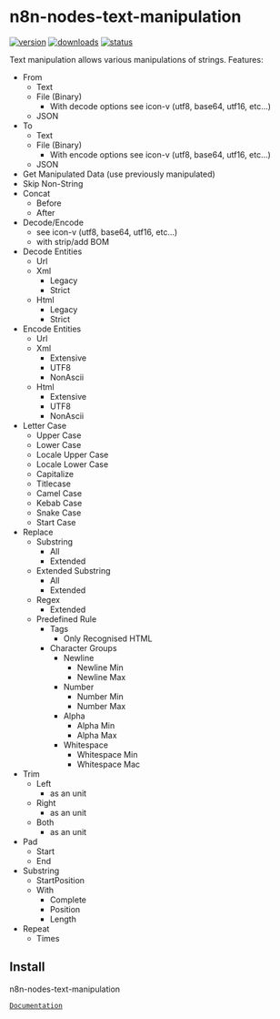 # n8n-nodes-text-manipulation

[![version](https://img.shields.io/npm/v/n8n-nodes-text-manipulation.svg)](https://www.npmjs.org/package/n8n-nodes-text-manipulation)
[![downloads](https://img.shields.io/npm/dt/n8n-nodes-text-manipulation.svg)](https://www.npmjs.org/package/n8n-nodes-text-manipulation)
[![status](https://github.com/lublak/n8n-nodes-text-manipulation/actions/workflows/node.js.yml/badge.svg)](https://github.com/lublak/n8n-nodes-text-manipulation/actions/workflows/node.js.yml)

Text manipulation allows various manipulations of strings.
Features:

- From
	- Text
	- File (Binary)
		- With decode options see icon-v (utf8, base64, utf16, etc...)
	- JSON
- To
	- Text
	- File (Binary)
		- With encode options see icon-v (utf8, base64, utf16, etc...)
	- JSON
- Get Manipulated Data (use previously manipulated)
- Skip Non-String
- Concat
	- Before
	- After
- Decode/Encode
	- see icon-v (utf8, base64, utf16, etc...)
	- with strip/add BOM
- Decode Entities
	-	Url
	- Xml
		- Legacy
		- Strict
	- Html
		- Legacy
		- Strict
- Encode Entities
	-	Url
	- Xml
		- Extensive
		- UTF8
		- NonAscii
	- Html
		- Extensive
		- UTF8
		- NonAscii
- Letter Case
	- Upper Case
	- Lower Case
	- Locale Upper Case
	- Locale Lower Case
	- Capitalize
	- Titlecase
	- Camel Case
	- Kebab Case
	- Snake Case
	- Start Case
- Replace
	- Substring
		- All
		- Extended
	- Extended Substring
		- All
		- Extended
	- Regex
		- Extended
	- Predefined Rule
		- Tags
			- Only Recognised HTML
		- Character Groups
			- Newline
				- Newline Min
				- Newline Max
			- Number
				- Number Min
				- Number Max
			- Alpha
				- Alpha Min
				- Alpha Max
			- Whitespace
				- Whitespace Min
				- Whitespace Mac
- Trim
	- Left
		- as an unit
	- Right
		- as an unit
	- Both
		- as an unit
- Pad
	- Start
	- End
- Substring
	- StartPosition
	- With
		- Complete
		- Position
		- Length
- Repeat
	- Times

## Install

n8n-nodes-text-manipulation

[`Documentation`](https://docs.n8n.io/integrations/community-nodes/installation/)
